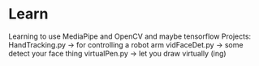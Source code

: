 # Learn
Learning to use MediaPipe and OpenCV and maybe tensorflow
Projects: 
HandTracking.py -> for controlling a robot arm
vidFaceDet.py -> some detect your face thing
virtualPen.py -> let you draw virtually (ing)
